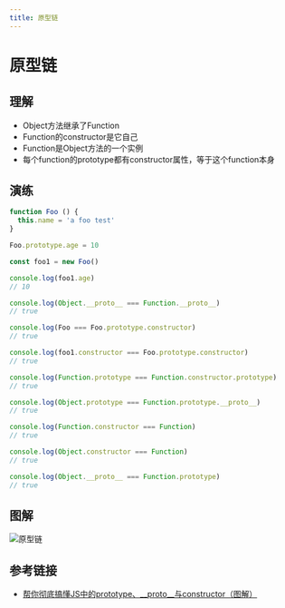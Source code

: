 ```yaml
---
title: 原型链
---
```


# 原型链

## 理解

- Object方法继承了Function
- Function的constructor是它自己
- Function是Object方法的一个实例
- 每个function的prototype都有constructor属性，等于这个function本身

## 演练

```js
function Foo () {
  this.name = 'a foo test'
}

Foo.prototype.age = 10

const foo1 = new Foo()

console.log(foo1.age)
// 10

console.log(Object.__proto__ === Function.__proto__)
// true

console.log(Foo === Foo.prototype.constructor)
// true

console.log(foo1.constructor === Foo.prototype.constructor)
// true

console.log(Function.prototype === Function.constructor.prototype)
// true

console.log(Object.prototype === Function.prototype.__proto__)
// true

console.log(Function.constructor === Function)
// true

console.log(Object.constructor === Function)
// true

console.log(Object.__proto__ === Function.prototype)
// true

```

## 图解

![原型链](/images/prototype-chain.png)

## 参考链接

- [帮你彻底搞懂JS中的prototype、__proto__与constructor（图解）](https://blog.csdn.net/cc18868876837/article/details/81211729)
